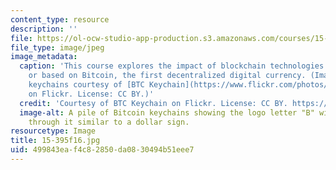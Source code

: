 ```yaml
---
content_type: resource
description: ''
file: https://ol-ocw-studio-app-production.s3.amazonaws.com/courses/15-395-entrepreneurship-without-borders-fall-2016/499843eaf4c82850da0830494b51eee7_15-395f16.jpg
file_type: image/jpeg
image_metadata:
  caption: 'This course explores the impact of blockchain technologies inspired by
    or based on Bitcoin, the first decentralized digital currency. (Image of Bitcoin
    keychains courtesy of [BTC Keychain](https://www.flickr.com/photos/btckeychain/9608461972/)
    on Flickr. License: CC BY.)'
  credit: 'Courtesy of BTC Keychain on Flickr. License: CC BY. https://www.flickr.com/photos/btckeychain/9608461972/'
  image-alt: A pile of Bitcoin keychains showing the logo letter "B" with two lines
    through it similar to a dollar sign.
resourcetype: Image
title: 15-395f16.jpg
uid: 499843ea-f4c8-2850-da08-30494b51eee7
---
```


